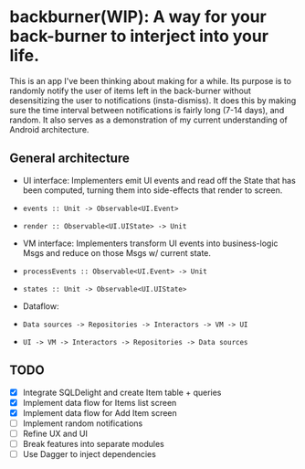 # backburner(WIP): A way for your back-burner to interject into your life.

This is an app I've been thinking about making for a while. Its purpose is to randomly notify the user of items left in the back-burner without desensitizing the user to notifications (insta-dismiss). It does this by making sure the time interval between notifications is fairly long (7-14 days), and random. It also serves as a demonstration of my current understanding of Android architecture.

## General architecture

* UI interface: Implementers emit UI events and read off the State that has been computed, turning them into side-effects that render to screen.
*     events :: Unit -> Observable<UI.Event>
*     render :: Observable<UI.UIState> -> Unit
* VM interface: Implementers transform UI events into business-logic Msgs and reduce on those Msgs w/ current state.
*     processEvents :: Observable<UI.Event> -> Unit
*     states :: Unit -> Observable<UI.UIState>
* Dataflow:
*     Data sources -> Repositories -> Interactors -> VM -> UI
*     UI -> VM -> Interactors -> Repositories -> Data sources

## TODO

* [x] Integrate SQLDelight and create Item table + queries
* [x] Implement data flow for Items list screen 
* [x] Implement data flow for Add Item screen
* [ ] Implement random notifications
* [ ] Refine UX and UI
* [ ] Break features into separate modules
* [ ] Use Dagger to inject dependencies
